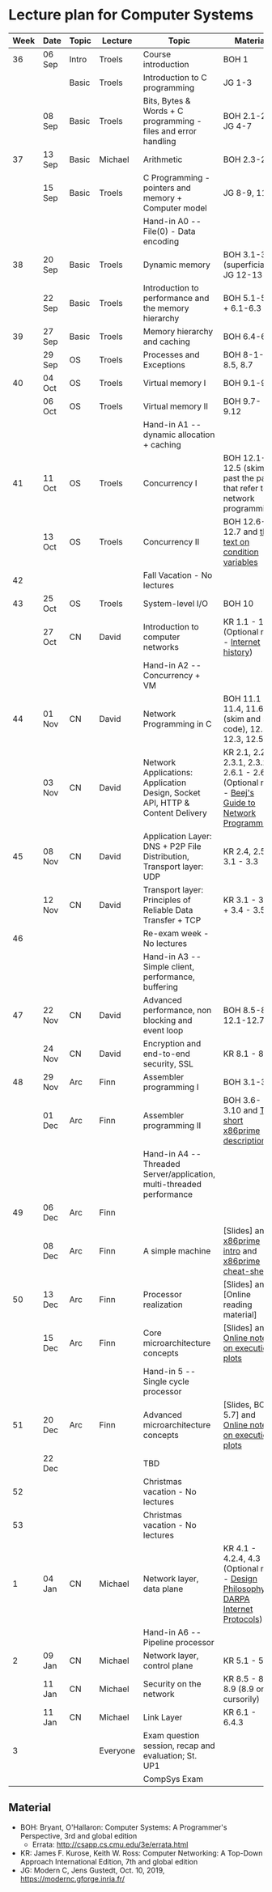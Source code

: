 # Lecture plan for Computer Systems

| Week | Date   | Topic | Lecture  | Topic                                                                         | Material |
| ---- | ----   | ----- | -------  | ------                                                                        | -------- |
| 36   | 06 Sep | Intro | Troels   | Course introduction                                                           | BOH 1    |
|      |        | Basic | Troels   | Introduction to C programming                                                 | JG 1-3   |
|      | 08 Sep | Basic | Troels   | Bits, Bytes & Words + C programming - files and error handling                | BOH 2.1-2.2, JG 4-7 |
| 37   | 13 Sep | Basic | Michael  | Arithmetic                                                                    | BOH 2.3-2.4                                                                                                                                                        |
|      | 15 Sep | Basic | Troels   | C Programming - pointers and memory + Computer model                          | JG 8-9, 11                                                                                                                                                         |
|      |        |       |          | Hand-in A0 -- File(0) - Data encoding                                         |          |
| 38   | 20 Sep | Basic | Troels   | Dynamic memory                                                                | BOH 3.1-3.2 (superficially), JG 12-13
|      | 22 Sep | Basic | Troels   | Introduction to performance and the memory hierarchy                          | BOH 5.1-5.2 + 6.1-6.3                                                                                                                                              |
| 39   | 27 Sep | Basic | Troels   | Memory hierarchy and caching                                                  | BOH 6.4-6.6                                                                                                                                                        |
|      | 29 Sep | OS    | Troels   | Processes and Exceptions                                                      | BOH 8-1-8.5, 8.7                                                                                                                                                     |
| 40   | 04 Oct | OS    | Troels   | Virtual memory I                                                              | BOH 9.1-9.6                                                                                                                                                        |
|      | 06 Oct | OS    | Troels   | Virtual memory II                                                             | BOH 9.7-9.12                                                                                                                                                       |
|      |        |       |          | Hand-in A1 -- dynamic allocation + caching                                    |          |
| 41   | 11 Oct | OS    | Troels   | Concurrency I                                                                 | BOH 12.1-12.5 (skim past the parts that refer to network programming)                                                                                              |
|      | 13 Oct | OS    | Troels   | Concurrency II                                                                | BOH 12.6-12.7 and [this text on condition variables](http://pages.cs.wisc.edu/~remzi/OSTEP/threads-cv.pdf)                                                         |
| 42   |        |       |          | Fall Vacation - No lectures                                                   |          |
| 43   | 25 Oct | OS    | Troels   | System-level I/O                                                              | BOH 10                                                                                                                                                             |
|      | 27 Oct | CN    | David    | Introduction to computer networks                                             | KR 1.1 - 1.6 (Optional read - [Internet history](https://www.internetsociety.org/internet/history-internet/brief-history-internet/))                               |
|      |        |       |          | Hand-in A2 -- Concurrency + VM                                                |                                                                                                                                                                    |
| 44   | 01 Nov | CN    | David    | Network Programming in C                                                      | BOH 11.1 - 11.4, 11.6 (skim and see code), 12.1 - 12.3, 12.5.5                                                                                                     |
|      | 03 Nov | CN    | David    | Network Applications: Application Design, Socket API, HTTP & Content Delivery | KR 2.1, 2.2, 2.3.1, 2.3.2, 2.6.1 - 2.6.3 (Optional read - [Beej's Guide to Network Programming](http://beej.us/guide/bgnet/))                                      |
| 45   | 08 Nov | CN    | David    | Application Layer: DNS + P2P File Distribution, Transport layer: UDP          | KR 2.4, 2.5, 3.1 - 3.3                                                                                                                                             |
|      | 12 Nov | CN    | David    | Transport layer: Principles of Reliable Data Transfer + TCP                   | KR 3.1 - 3.3 + 3.4 - 3.5                                                                                                                                           |
| 46   |        |       |          | Re-exam week - No lectures                                                    |                                                                                                                                                                    |
|      |        |       |          | Hand-in A3  -- Simple client, performance, buffering                          |                                                                                                                                                         |
| 47   | 22 Nov | CN    | David    | Advanced performance, non blocking and event loop                             | BOH 8.5-8.7, 12.1-12.7         
|      | 24 Nov | CN    | David    | Encryption and end-to-end security, SSL                                       | KR 8.1 - 8.6                                                                                                                                                       |                                                                                                                                                |
| 48   | 29 Nov | Arc   | Finn     | Assembler programming I                                                       | BOH 3.1-3.6                                                                                                                                                        |
|      | 01 Dec | Arc   | Finn     | Assembler programming II                                                      | BOH 3.6-3.10 and [The short x86prime description](https://x86prime.github.io/x86prime/)                                                                            |
|      |        |       |          | Hand-in A4 -- Threaded Server/application, multi-threaded performance         |                                                                                                                                                                    |
| 49   | 06 Dec | Arc   | Finn     |                                                                               |                                                                                                                                                                    |
|      | 08 Dec | Arc   | Finn     | A simple machine                                                              | [Slides] and [x86prime intro](https://x86prime.github.io/x86prime/) and [x86prime cheat-sheet](https://github.com/finnschiermer/x86prime/blob/master/encoding.txt) |
| 50   | 13 Dec | Arc   | Finn     | Processor realization                                                         | [Slides] and [Online reading material]                                                                                                                             |
|      | 15 Dec | Arc   | Finn     | Core microarchitecture concepts                                               | [Slides] and [Online note on execution plots](https://x86prime.github.io/afviklingsplot/)                                                                          |
|      |        |       |          | Hand-in 5 -- Single cycle processor                                           |                                                                                                                                                                    |
| 51   | 20 Dec | Arc   | Finn     | Advanced microarchitecture concepts                                           | [Slides, BOH 5.7] and [Online note on execution plots](https://x86prime.github.io/afviklingsplot/)                                                                 |
|      | 22 Dec |       |          | TBD                                                                           |                                                                  |
| 52   |        |       |          | Christmas vacation - No lectures                                              |                                                                                                                                                                    |
| 53   |        |       |          | Christmas vacation - No lectures                                              |                                                                                                                                                                    |
| 1    | 04 Jan | CN    | Michael  | Network layer, data plane                                                     | KR 4.1 - 4.2.4, 4.3 (Optional read - [Design Philosophy of DARPA Internet Protocols](http://www.cs.princeton.edu/courses/archive/spr14/cos461/papers/clark88.pdf)) |
|      |        |       |          | Hand-in A6 -- Pipeline processor                                              |                                                                                                                                                                    |
| 2    | 09 Jan | CN    | Michael  | Network layer, control plane                                                  | KR 5.1 - 5.3                                                                                                                                                       |
|      | 11 Jan | CN    | Michael  | Security on the network                                                       | KR 8.5 - 8.6, 8.9 (8.9 only cursorily)                                                                                                                             |
|      | 11 Jan | CN    | Michael  | Link Layer                                                                    | KR 6.1 - 6.4.3                                                                                                                                                     |
| 3    |        |       | Everyone | Exam question session, recap and evaluation; St. UP1                          |                                                                                                                                                                    |
|      |        |       |          | CompSys Exam                                                                  |                                                                                                                                                                    |


## Material

 - BOH: Bryant, O'Hallaron: Computer Systems: A Programmer's Perspective, 3rd and global edition
   - Errata: http://csapp.cs.cmu.edu/3e/errata.html
 - KR: James F. Kurose, Keith W. Ross: Computer Networking: A Top-Down Approach International Edition, 7th and global edition
 - JG: Modern C, Jens Gustedt, Oct. 10, 2019, https://modernc.gforge.inria.fr/

